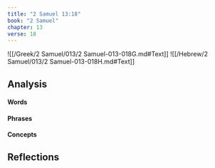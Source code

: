 ```yaml
---
title: "2 Samuel 13:18"
book: "2 Samuel"
chapter: 13
verse: 18
---
```

![[/Greek/2 Samuel/013/2 Samuel-013-018G.md#Text]]
![[/Hebrew/2 Samuel/013/2 Samuel-013-018H.md#Text]]

## Analysis

#### Words

#### Phrases

#### Concepts

## Reflections
